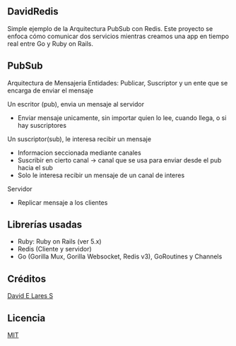## DavidRedis

Simple ejemplo de la Arquitectura PubSub con Redis. Este proyecto se enfoca cómo comunicar dos servicios mientras creamos una app en tiempo real entre Go y Ruby on Rails.

## PubSub

Arquitectura de Mensajeria
Entidades: Publicar, Suscriptor y un ente que se encarga de enviar el mensaje

  Un escritor (pub), envia un mensaje al servidor
   -  Enviar mensaje unicamente, sin importar quien lo lee, cuando llega, o si hay suscriptores

  Un suscriptor(sub), le interesa recibir un mensaje
   - Informacion seccionada mediante canales
   - Suscribir en cierto canal -> canal que se usa para enviar desde el pub hacia el sub
   - Solo le interesa recibir un mensaje de un canal de interes

 Servidor
   - Replicar mensaje a los clientes



## Librerías usadas

- Ruby: Ruby on Rails (ver 5.x)
- Redis (Cliente y servidor)
- Go (Gorilla Mux, Gorilla Websocket, Redis v3), GoRoutines y Channels

## Créditos
[David E Lares S](https://davidlares.com)

## Licencia
[MIT](https://opensource.org/licenses/MIT)
